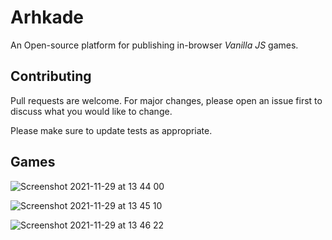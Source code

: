 # Arhkade

An Open-source platform for publishing in-browser *Vanilla JS* games.


## Contributing
Pull requests are welcome. For major changes, please open an issue first to discuss what you would like to change.

Please make sure to update tests as appropriate.

## Games

![Screenshot 2021-11-29 at 13 44 00](https://user-images.githubusercontent.com/88334281/143844995-9e6ca0a4-bb5e-4513-bcf9-1ce380aba81b.png)

![Screenshot 2021-11-29 at 13 45 10](https://user-images.githubusercontent.com/88334281/143845001-a8cf3148-887c-4429-8623-9a20cb60f26b.png)

![Screenshot 2021-11-29 at 13 46 22](https://user-images.githubusercontent.com/88334281/143845004-6843227e-6716-4225-8909-c4904a2dc2b8.png)
